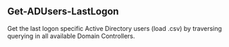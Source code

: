 ## Get-ADUsers-LastLogon

Get the last logon specific Active Directory users (load .csv) by traversing querying in all available Domain Controllers.
